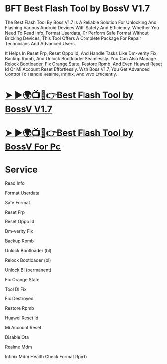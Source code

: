 # BFT Best Flash Tool by BossV V1.7
The Best Flash Tool By Boss V1.7 Is A Reliable Solution For Unlocking And Flashing Various Android Devices With Safety And Efficiency. Whether You Need To Read Info, Format Userdata, Or Perform Safe Format Without Bricking Devices, This Tool Offers A Complete Package For Repair Technicians And Advanced Users. 

It Helps In Reset Frp, Reset Oppo Id, And Handle Tasks Like Dm-verity Fix, Backup Rpmb, And Unlock Bootloader Seamlessly. You Can Also Manage Relock Bootloader, Fix Orange State, Restore Rpmb, And Even Huawei Reset Id Or Mi Account Reset Effortlessly. With Boss V1.7, You Get Advanced Control To Handle Realme, Infinix, And Vivo Efficiently.

# [➤ ►🌍📺📱👉Best Flash Tool by BossV V1.7](https://foxly.link/X24Hhk)
# [➤ ►🌍📺📱👉Best Flash Tool by BossV For Pc](https://foxly.link/j3fepo)

# Service
Read Info

Format Userdata

Safe Format

Reset Frp

Reset Oppo Id

Dm-verity Fix

Backup Rpmb

Unlock Bootloader (bl)

Relock Bootloader (bl)

Unlock Bl (permanent)

Fix Orange State

Tool Dl Fix

Fix Destroyed

Restore Rpmb

Huawei Reset Id

Mi Account Reset

Disable Ota

Realme Mdm

Infinix Mdm
Health Check
Format Rpmb
